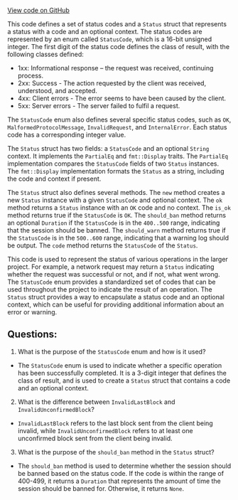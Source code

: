 [View code on GitHub](https://github.com/nervosnetwork/ckb/util/light-client-protocol-server/src/status.rs)

This code defines a set of status codes and a `Status` struct that represents a status with a code and an optional context. The status codes are represented by an enum called `StatusCode`, which is a 16-bit unsigned integer. The first digit of the status code defines the class of result, with the following classes defined:

- 1xx: Informational response – the request was received, continuing process.
- 2xx: Success - The action requested by the client was received, understood, and accepted.
- 4xx: Client errors - The error seems to have been caused by the client.
- 5xx: Server errors - The server failed to fulfil a request.

The `StatusCode` enum also defines several specific status codes, such as `OK`, `MalformedProtocolMessage`, `InvalidRequest`, and `InternalError`. Each status code has a corresponding integer value.

The `Status` struct has two fields: a `StatusCode` and an optional `String` context. It implements the `PartialEq` and `fmt::Display` traits. The `PartialEq` implementation compares the `StatusCode` fields of two `Status` instances. The `fmt::Display` implementation formats the `Status` as a string, including the code and context if present.

The `Status` struct also defines several methods. The `new` method creates a new `Status` instance with a given `StatusCode` and optional context. The `ok` method returns a `Status` instance with an `OK` code and no context. The `is_ok` method returns true if the `StatusCode` is `OK`. The `should_ban` method returns an optional `Duration` if the `StatusCode` is in the `400..500` range, indicating that the session should be banned. The `should_warn` method returns true if the `StatusCode` is in the `500..600` range, indicating that a warning log should be output. The `code` method returns the `StatusCode` of the `Status`.

This code is used to represent the status of various operations in the larger project. For example, a network request may return a `Status` indicating whether the request was successful or not, and if not, what went wrong. The `StatusCode` enum provides a standardized set of codes that can be used throughout the project to indicate the result of an operation. The `Status` struct provides a way to encapsulate a status code and an optional context, which can be useful for providing additional information about an error or warning.
## Questions: 
 1. What is the purpose of the `StatusCode` enum and how is it used?
- The `StatusCode` enum is used to indicate whether a specific operation has been successfully completed. It is a 3-digit integer that defines the class of result, and is used to create a `Status` struct that contains a code and an optional context.

2. What is the difference between `InvalidLastBlock` and `InvalidUnconfirmedBlock`?
- `InvalidLastBlock` refers to the last block sent from the client being invalid, while `InvalidUnconfirmedBlock` refers to at least one unconfirmed block sent from the client being invalid.

3. What is the purpose of the `should_ban` method in the `Status` struct?
- The `should_ban` method is used to determine whether the session should be banned based on the status code. If the code is within the range of 400-499, it returns a `Duration` that represents the amount of time the session should be banned for. Otherwise, it returns `None`.
